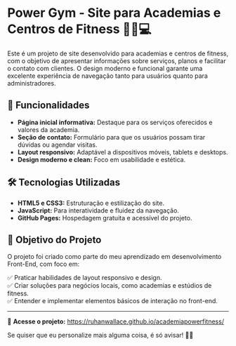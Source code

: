 # Power Gym - Site para Academias e Centros de Fitness 🏋️‍♂️💻  

Este é um projeto de site desenvolvido para academias e centros de fitness, com o objetivo de apresentar informações sobre serviços, planos e facilitar o contato com clientes. O design moderno e funcional garante uma excelente experiência de navegação tanto para usuários quanto para administradores.  

## 🚀 Funcionalidades  

- **Página inicial informativa:** Destaque para os serviços oferecidos e valores da academia.  
- **Seção de contato:** Formulário para que os usuários possam tirar dúvidas ou agendar visitas.  
- **Layout responsivo:** Adaptável a dispositivos móveis, tablets e desktops.  
- **Design moderno e clean:** Foco em usabilidade e estética.  

## 🛠️ Tecnologias Utilizadas  

- **HTML5 e CSS3:** Estruturação e estilização do site.  
- **JavaScript:** Para interatividade e fluidez da navegação.  
- **GitHub Pages:** Hospedagem gratuita e acessível do projeto.  

## 🎯 Objetivo do Projeto  

O projeto foi criado como parte do meu aprendizado em desenvolvimento Front-End, com foco em:  

✅ Praticar habilidades de layout responsivo e design.  
✅ Criar soluções para negócios locais, como academias e estúdios de fitness.  
✅ Entender e implementar elementos básicos de interação no front-end.  

---

🔗 **Acesse o projeto:** https://ruhanwallace.github.io/academiapowerfitness/  


Se quiser que eu personalize mais alguma coisa, é só avisar! 🚀😊  
